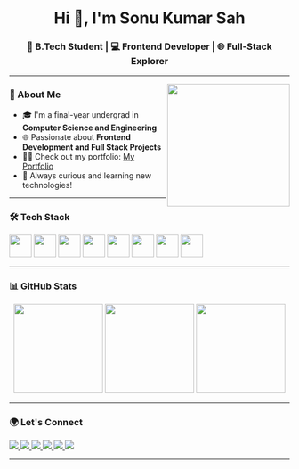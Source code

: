 <h1 align="center">Hi 👋, I'm Sonu Kumar Sah</h1>
<h3 align="center">🚀 B.Tech Student | 💻 Frontend Developer | 🌐 Full-Stack Explorer</h3>

<p align="center">
<!--   <img src="https://readme-typing-svg.demolab.com?font=Fira+Code&pause=1000&color=F75C7E&center=true&vCenter=true&width=435&lines=Welcome+to+my+GitHub!;I+love+building+cool+tech+🛠️;Frontend+%2B+Backend+is+💖;Let's+connect+and+collab+%F0%9F%91%8D" alt="Typing SVG" /> -->
</p>

---

<img align="right" src="https://media.giphy.com/media/qgQUggAC3Pfv687qPC/giphy.gif" width="220"/>

### 🧠 About Me
- 🎓 I'm a final-year undergrad in **Computer Science and Engineering**
- 🌐 Passionate about **Frontend Development and Full Stack Projects**
- 👨‍💻 Check out my portfolio: [My Portfolio](https://sonukumar112.github.io/Portfolio/)
- 🎯 Always curious and learning new technologies!

---

### 🛠️ Tech Stack

<p align="left">
  <img src="https://cdn.jsdelivr.net/gh/devicons/devicon/icons/python/python-original.svg" height="40" />
  <img src="https://cdn.jsdelivr.net/gh/devicons/devicon/icons/javascript/javascript-original.svg" height="40" />
  <img src="https://cdn.jsdelivr.net/gh/devicons/devicon/icons/react/react-original.svg" height="40" />
  <img src="https://cdn.jsdelivr.net/gh/devicons/devicon/icons/nodejs/nodejs-original.svg" height="40" />
  <img src="https://cdn.jsdelivr.net/gh/devicons/devicon/icons/mongodb/mongodb-original.svg" height="40" />
  <img src="https://cdn.jsdelivr.net/gh/devicons/devicon/icons/git/git-original.svg" height="40" />
  <img src="https://cdn.jsdelivr.net/gh/devicons/devicon/icons/html5/html5-original.svg" height="40" />
  <img src="https://cdn.jsdelivr.net/gh/devicons/devicon/icons/css3/css3-original.svg" height="40" />
</p>

---

### 📊 GitHub Stats

<div align="center">
  <img src="https://github-readme-stats.vercel.app/api?username=sonukumar112&show_icons=true&locale=en&theme=radical" height="160"/>
  <img src="https://github-readme-streak-stats.herokuapp.com/?user=sonukumar112&theme=radical" height="160"/>
  <img src="https://github-readme-stats.vercel.app/api/top-langs?username=sonukumar112&show_icons=true&locale=en&layout=compact&theme=radical" height="160"/>
</div>

---

### 🌍 Let's Connect

<p align="left">
  <a href="mailto:sonusah22388@gmail.com">
    <img src="https://img.shields.io/badge/Gmail-D14836?style=for-the-badge&logo=gmail&logoColor=white" />
  </a>
  <a href="https://linkedin.com/in/sonu kumar sah" target="blank">
    <img src="https://img.shields.io/badge/LinkedIn-0A66C2?style=for-the-badge&logo=linkedin&logoColor=white" />
  </a>
  <a href="https://github.com/sonukumar112">
    <img src="https://img.shields.io/badge/GitHub-181717?style=for-the-badge&logo=github&logoColor=white" />
  </a>
  <a href="https://fb.com/sonu sah" target="blank">
    <img src="https://img.shields.io/badge/Facebook-1877F2?style=for-the-badge&logo=facebook&logoColor=white" />
  </a>
  <a href="https://instagram.com/sonu_sah_____" target="blank">
    <img src="https://img.shields.io/badge/Instagram-E4405F?style=for-the-badge&logo=instagram&logoColor=white" />
  </a>
  <a href="https://auth.geeksforgeeks.org/user/sonusahvrow" target="blank">
    <img src="https://img.shields.io/badge/GFG-2F8D46?style=for-the-badge&logo=geeksforgeeks&logoColor=white" />
  </a>
</p>

---
